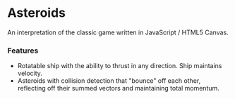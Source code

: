 Asteroids
=========

An interpretation of the classic game written in JavaScript / HTML5 Canvas.

### Features
* Rotatable ship with the ability to thrust in any direction.  Ship maintains velocity.
* Asteroids with collision detection that "bounce" off each other, reflecting off their summed vectors and maintaining total momentum.
